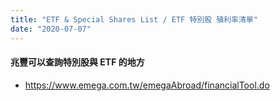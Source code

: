 ```yaml
---
title: "ETF & Special Shares List / ETF 特別股 殖利率清單"
date: "2020-07-07"
---
```


#### 兆豐可以查詢特別股與 ETF 的地方
* https://www.emega.com.tw/emegaAbroad/financialTool.do

